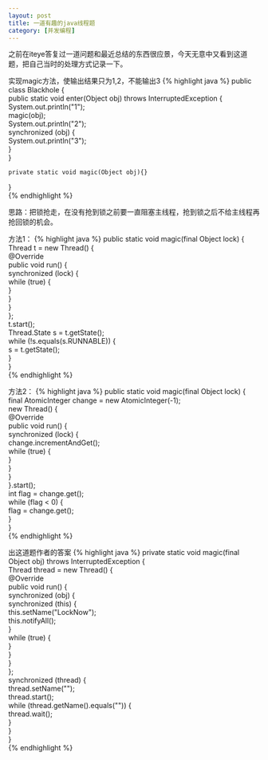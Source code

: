 ```yaml
---
layout: post
title: 一道有趣的java线程题
category: [并发编程]
---
```



之前在iteye答复过一道问题和最近总结的东西很应景，今天无意中又看到这道题，把自己当时的处理方式记录一下。

实现magic方法，使输出结果只为1,2，不能输出3
{% highlight java %}
public class Blackhole {      
        public static void enter(Object obj) throws InterruptedException {  
        System.out.println("1");  
        magic(obj);  
        System.out.println("2");  
        synchronized (obj) {  
            System.out.println("3");  
        }  
    }  
  
    private static void magic(Object obj){}  
}  
{% endhighlight %} 

思路：把锁抢走，在没有抢到锁之前要一直阻塞主线程，抢到锁之后不给主线程再抢回锁的机会。

方法1：
{% highlight java %}
public static void magic(final Object lock) {  
        Thread t = new Thread() {  
            @Override  
            public void run() {  
                synchronized (lock) {  
                    while (true) {  
                    }  
                }  
            }  
        };  
        t.start();  
        Thread.State s = t.getState();  
        while (!s.equals(s.RUNNABLE)) {  
            s = t.getState();  
        }  
 }  
{% endhighlight %}

方法2：
{% highlight java %}
public static void magic(final Object lock) {  
        final AtomicInteger change = new AtomicInteger(-1);  
        new Thread() {  
            @Override  
            public void run() {  
                synchronized (lock) {  
                    change.incrementAndGet();  
                    while (true) {  
                    }  
                }  
            }  
        }.start();  
        int flag = change.get();  
        while (flag < 0) {  
            flag = change.get();  
        }  
    }   
{% endhighlight %}  

出这道题作者的答案
{% highlight java %}
private static void magic(final Object obj) throws InterruptedException {  
    Thread thread = new Thread() {  
        @Override  
        public void run() {  
            synchronized (obj) {  
                synchronized (this) {  
                    this.setName("LockNow");  
                    this.notifyAll();  
                }  
                while (true) {  
                }  
            }  
        }  
    };  
    synchronized (thread) {  
        thread.setName("");  
        thread.start();  
        while (thread.getName().equals("")) {  
            thread.wait();  
        }  
    }  
}  
{% endhighlight %}


  



 